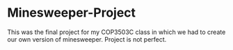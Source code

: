 # Minesweeper-Project
This was the final project for my COP3503C class in which we had to create our own version of minesweeper.
Project is not perfect.
